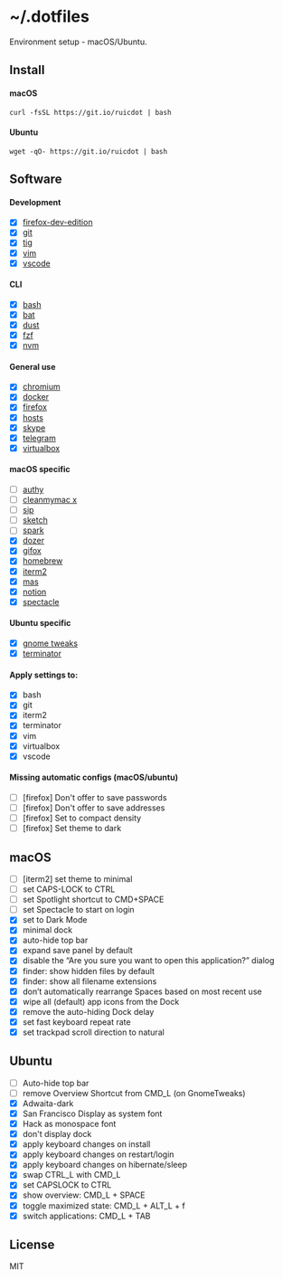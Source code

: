 # ~/.dotfiles

Environment setup - macOS/Ubuntu.

## Install

#### macOS

```
curl -fsSL https://git.io/ruicdot | bash
```

#### Ubuntu

```
wget -qO- https://git.io/ruicdot | bash
```

## Software

#### Development

- [x] [firefox-dev-edition](https://www.mozilla.org/en-GB/firefox/developer/)
- [x] [git](https://git-scm.com/)
- [x] [tig](https://github.com/jonas/tig)
- [x] [vim](https://www.vim.org/)
- [x] [vscode](https://code.visualstudio.com/)

#### CLI

- [x] [bash](https://www.gnu.org/software/bash/)
- [x] [bat](https://github.com/sharkdp/bat)
- [x] [dust](https://github.com/bootandy/dust)
- [x] [fzf](https://github.com/junegunn/fzf)
- [x] [nvm](https://github.com/nvm-sh/nvm)

#### General use

- [x] [chromium](https://www.chromium.org/)
- [x] [docker](https://www.docker.com/)
- [x] [firefox](https://www.mozilla.org/en-GB/firefox/new/)
- [x] [hosts](https://github.com/StevenBlack/hosts)
- [x] [skype](https://www.skype.com/en/)
- [x] [telegram](https://telegram.org/)
- [x] [virtualbox](https://www.virtualbox.org/wiki/Downloads)

#### macOS specific

- [ ] [authy](https://authy.com/)
- [ ] [cleanmymac x](https://macpaw.com/cleanmymac)
- [ ] [sip](https://sipapp.io/)
- [ ] [sketch](https://www.sketch.com/)
- [ ] [spark](https://sparkmailapp.com/)
- [x] [dozer](https://github.com/Mortennn/Dozer)
- [x] [gifox](https://gifox.io/)
- [x] [homebrew](https://brew.sh/)
- [x] [iterm2](https://www.iterm2.com/)
- [x] [mas](https://github.com/mas-cli/mas)
- [x] [notion](https://www.notion.so/)
- [x] [spectacle](https://www.spectacleapp.com/)

#### Ubuntu specific

- [x] [gnome tweaks](https://wiki.gnome.org/Apps/Tweaks)
- [x] [terminator](https://terminator-gtk3.readthedocs.io/en/latest/)

#### Apply settings to:

- [x] bash
- [x] git
- [x] iterm2
- [x] terminator
- [x] vim
- [x] virtualbox
- [x] vscode

#### Missing automatic configs (macOS/ubuntu)

- [ ] [firefox] Don't offer to save passwords
- [ ] [firefox] Don't offer to save addresses
- [ ] [firefox] Set to compact density
- [ ] [firefox] Set theme to dark

## macOS

- [ ] [iterm2] set theme to minimal
- [ ] set CAPS-LOCK to CTRL
- [ ] set Spotlight shortcut to CMD+SPACE
- [ ] set Spectacle to start on login
- [x] set to Dark Mode
- [x] minimal dock
- [x] auto-hide top bar
- [x] expand save panel by default
- [x] disable the “Are you sure you want to open this application?” dialog
- [x] finder: show hidden files by default
- [x] finder: show all filename extensions
- [x] don’t automatically rearrange Spaces based on most recent use
- [x] wipe all (default) app icons from the Dock
- [x] remove the auto-hiding Dock delay
- [x] set fast keyboard repeat rate
- [x] set trackpad scroll direction to natural

## Ubuntu

- [ ] Auto-hide top bar
- [ ] remove Overview Shortcut from CMD_L (on GnomeTweaks)
- [x] Adwaita-dark
- [x] San Francisco Display as system font
- [x] Hack as monospace font
- [x] don't display dock
- [x] apply keyboard changes on install
- [x] apply keyboard changes on restart/login
- [x] apply keyboard changes on hibernate/sleep
- [x] swap CTRL_L with CMD_L
- [x] set CAPSLOCK to CTRL
- [x] show overview: CMD_L + SPACE
- [x] toggle maximized state: CMD_L + ALT_L + f
- [x] switch applications: CMD_L + TAB

## License

MIT
